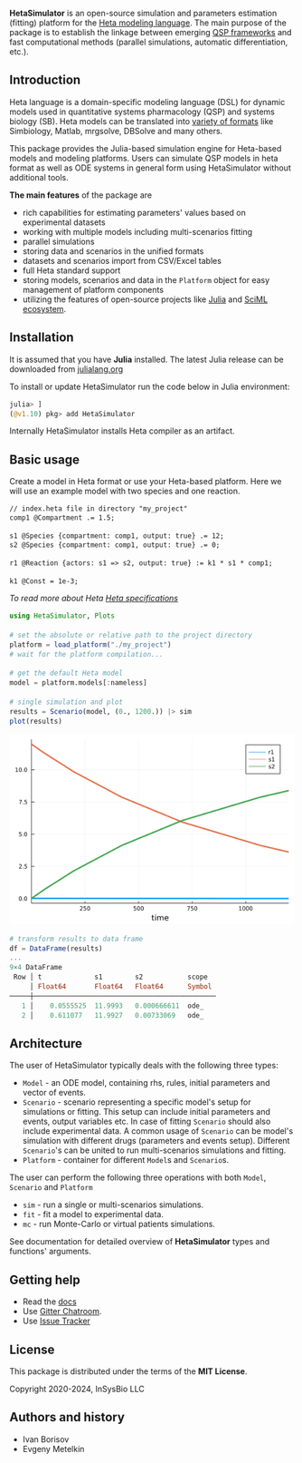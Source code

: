 **HetaSimulator** is an open-source simulation and parameters estimation (fitting) platform for the [Heta modeling language](https://hetalang.github.io/#/). 
The main purpose of the package is to establish the linkage between emerging [QSP frameworks](https://en.wikipedia.org/wiki/Quantitative_systems_pharmacology) and fast computational methods (parallel simulations, automatic differentiation, etc.).

## Introduction

Heta language is a domain-specific modeling language (DSL) for dynamic models used in quantitative systems pharmacology (QSP) and systems biology (SB). Heta models can be translated into [variety of formats](https://hetalang.github.io/#/heta-compiler/?id=supported-tools) like Simbiology, Matlab, mrgsolve, DBSolve and many others.

This package provides the Julia-based simulation engine for Heta-based models and modeling platforms. Users can simulate QSP models in heta format as well as ODE systems in general form using HetaSimulator without additional tools.

__The main features__ of the package are

- rich capabilities for estimating parameters' values based on experimental datasets
- working with multiple models including multi-scenarios fitting
- parallel simulations
- storing data and scenarios in the unified formats
- datasets and scenarios import from CSV/Excel tables 
- full Heta standard support
- storing models, scenarios and data in the `Platform` object for easy management of platform components
- utilizing the features of open-source projects like [Julia](https://julialang.org/) and [SciML ecosystem](https://sciml.ai/).

## Installation

It is assumed that you have **Julia** installed. 
The latest Julia release can be downloaded from [julialang.org](https://julialang.org/downloads/)

To install or update HetaSimulator run the code below in Julia environment:

```julia
julia> ]
(@v1.10) pkg> add HetaSimulator
```

Internally HetaSimulator installs Heta compiler as an artifact. 

## Basic usage

Create a model in Heta format or use your Heta-based platform.
Here we will use an example model with two species and one reaction.

```heta
// index.heta file in directory "my_project"
comp1 @Compartment .= 1.5;

s1 @Species {compartment: comp1, output: true} .= 12;
s2 @Species {compartment: comp1, output: true} .= 0;

r1 @Reaction {actors: s1 => s2, output: true} := k1 * s1 * comp1;

k1 @Const = 1e-3;
```

*To read more about Heta [Heta specifications](https://hetalang.github.io/#/specifications/)*

```julia
using HetaSimulator, Plots

# set the absolute or relative path to the project directory
platform = load_platform("./my_project")
# wait for the platform compilation...

# get the default Heta model
model = platform.models[:nameless]

# single simulation and plot
results = Scenario(model, (0., 1200.)) |> sim
plot(results)
```

![Plot](https://raw.githubusercontent.com/hetalang/HetaSimulator.jl/master/plot0.png)

```julia
# transform results to data frame
df = DataFrame(results)
...
9×4 DataFrame
 Row │ t             s1        s2           scope  
     │ Float64       Float64   Float64      Symbol 
─────┼─────────────────────────────────────────────
   1 │    0.0555525  11.9993   0.000666611  ode_
   2 │    0.611077   11.9927   0.00733069   ode_
```

## Architecture

The user of HetaSimulator typically deals with the following three types:
- `Model` - an ODE model, containing rhs, rules, initial parameters and vector of events.
- `Scenario` - scenario representing a specific model's setup for simulations or fitting. This setup can include initial parameters and events, output variables etc. In case of fitting `Scenario` should also include experimental data. A common usage of `Scenario` can be model's simulation with different drugs (parameters and events setup). Different `Scenario`'s can be united to run multi-scenarios simulations and fitting.
- `Platform` - container for different `Model`s and `Scenario`s.

The user can perform the following three operations with both `Model`, `Scenario` and `Platform`
- `sim` - run a single or multi-scenarios simulations. 
- `fit` - fit a model to experimental data. 
- `mc` - run Monte-Carlo or virtual patients simulations.

See documentation for detailed overview of **HetaSimulator** types and functions' arguments.

## Getting help

- Read the [docs](https://hetalang.github.io/HetaSimulator.jl/stable/)
- Use [Gitter Chatroom](https://gitter.im/hetalang/community?utm_source=readme).
- Use [Issue Tracker](https://github.com/hetalang/HetaSimulator.jl/issues)

## License

This package is distributed under the terms of the **MIT License**.

Copyright 2020-2024, InSysBio LLC

## Authors and history

- Ivan Borisov
- Evgeny Metelkin

